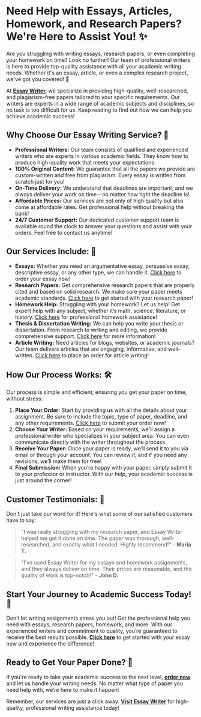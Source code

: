 # Need Help with Essays, Articles, Homework, and Research Papers? We're Here to Assist You! ✨

Are you struggling with writing essays, research papers, or even completing your homework on time? Look no further! Our team of professional writers is here to provide top-quality assistance with all your academic writing needs. Whether it's an essay, article, or even a complex research project, we've got you covered! 💪

At **[Essay Writer](https://tinyurl.com/topessay?keyword=essay+wroter)**, we specialize in providing high-quality, well-researched, and plagiarism-free papers tailored to your specific requirements. Our writers are experts in a wide range of academic subjects and disciplines, so no task is too difficult for us. Keep reading to find out how we can help you achieve academic success!

## Why Choose Our Essay Writing Service? 🤔

- **Professional Writers:** Our team consists of qualified and experienced writers who are experts in various academic fields. They know how to produce high-quality work that meets your expectations.
- **100% Original Content:** We guarantee that all the papers we provide are custom-written and free from plagiarism. Every essay is written from scratch just for you!
- **On-Time Delivery:** We understand that deadlines are important, and we always deliver your work on time – no matter how tight the deadline is!
- **Affordable Prices:** Our services are not only of high quality but also come at affordable rates. Get professional help without breaking the bank!
- **24/7 Customer Support:** Our dedicated customer support team is available round the clock to answer your questions and assist with your orders. Feel free to contact us anytime!

## Our Services Include: 📝

- **Essays:** Whether you need an argumentative essay, persuasive essay, descriptive essay, or any other type, we can handle it. [Click here](https://tinyurl.com/topessay?keyword=essay+wroter) to order your essay now!
- **Research Papers:** Get comprehensive research papers that are properly cited and based on solid research. We make sure your paper meets academic standards. [Click here](https://tinyurl.com/topessay?keyword=essay+wroter) to get started with your research paper!
- **Homework Help:** Struggling with your homework? Let us help! Get expert help with any subject, whether it’s math, science, literature, or history. [Click here](https://tinyurl.com/topessay?keyword=essay+wroter) for professional homework assistance!
- **Thesis & Dissertation Writing:** We can help you write your thesis or dissertation. From research to writing and editing, we provide comprehensive support. [Click here](https://tinyurl.com/topessay?keyword=essay+wroter) for more information!
- **Article Writing:** Need articles for blogs, websites, or academic journals? Our team delivers articles that are engaging, informative, and well-written. [Click here](https://tinyurl.com/topessay?keyword=essay+wroter) to place an order for article writing!

## How Our Process Works: 🛠️

Our process is simple and efficient, ensuring you get your paper on time, without stress:

1. **Place Your Order:** Start by providing us with all the details about your assignment. Be sure to include the topic, type of paper, deadline, and any other requirements. [Click here](https://tinyurl.com/topessay?keyword=essay+wroter) to submit your order now!
2. **Choose Your Writer:** Based on your requirements, we'll assign a professional writer who specializes in your subject area. You can even communicate directly with the writer throughout the process.
3. **Receive Your Paper:** Once your paper is ready, we’ll send it to you via email or through your account. You can review it, and if you need any revisions, we’ll make them for free!
4. **Final Submission:** When you’re happy with your paper, simply submit it to your professor or instructor. With our help, your academic success is just around the corner!

## Customer Testimonials: 💬

Don't just take our word for it! Here's what some of our satisfied customers have to say:

> "I was really struggling with my research paper, and Essay Writer helped me get it done on time. The paper was thorough, well-researched, and exactly what I needed. Highly recommend!" - **Maria T.**

> "I’ve used Essay Writer for my essays and homework assignments, and they always deliver on time. Their prices are reasonable, and the quality of work is top-notch!" - **John D.**

## Start Your Journey to Academic Success Today! 🚀

Don’t let writing assignments stress you out! Get the professional help you need with essays, research papers, homework, and more. With our experienced writers and commitment to quality, you’re guaranteed to receive the best results possible. [**Click here**](https://tinyurl.com/topessay?keyword=essay+wroter) to get started with your essay now and experience the difference!

## Ready to Get Your Paper Done? 🎯

If you're ready to take your academic success to the next level, [**order now**](https://tinyurl.com/topessay?keyword=essay+wroter) and let us handle your writing needs. No matter what type of paper you need help with, we’re here to make it happen!

Remember, our services are just a click away. **[Visit Essay Writer](https://tinyurl.com/topessay?keyword=essay+wroter)** for high-quality, professional writing assistance today!
